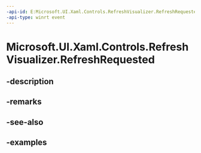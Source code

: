 ```yaml
---
-api-id: E:Microsoft.UI.Xaml.Controls.RefreshVisualizer.RefreshRequested
-api-type: winrt event
---
```


<!-- Event syntax.
public event TypedEventHandler RefreshRequested<RefreshVisualizer, RefreshRequestedEventArgs>
-->

# Microsoft.UI.Xaml.Controls.RefreshVisualizer.RefreshRequested

## -description

## -remarks

## -see-also

## -examples

